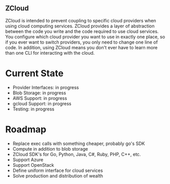 ## ZCloud
ZCloud is intended to prevent coupling to specific cloud providers when using cloud computing services. ZCloud provides a layer of abstraction between the code you write and the code required to use cloud services. You configure which cloud provider you want to use in exactly one place, so if you ever want to switch providers, you only need to change one line of code. In addition, using ZCloud means you don't ever have to learn more than one CLI for interacting with the cloud.

# Current State
- Provider Interfaces: in progress
- Blob Storage: in progress
- AWS Support: in progress
- gcloud Support: in progress
- Testing: in progress

# Roadmap
- Replace exec calls with something cheaper, probably go's SDK
- Compute in addition to blob storage
- ZCloud SDK's for Go, Python, Java, C#, Ruby, PHP, C++, etc.
- Support Azure
- Support OpenStack
- Define uniform interface for cloud services
- Solve production and distribution of wealth